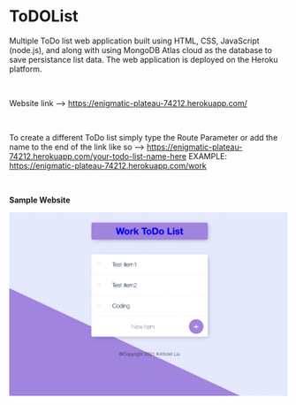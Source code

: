 # ToDOList

Multiple ToDo list web application built using HTML, CSS, JavaScript (node.js), and along with using MongoDB Atlas cloud as the database to save persistance list data. The web application is deployed on the Heroku platform. 

<br>

Website link --> https://enigmatic-plateau-74212.herokuapp.com/ 

<br>

To create a different ToDo list simply type the Route Parameter or add the name to the end of the link like so --> https://enigmatic-plateau-74212.herokuapp.com/your-todo-list-name-here
EXAMPLE: https://enigmatic-plateau-74212.herokuapp.com/work

<br>

**Sample Website**
<br>

![Display](ReadMeImages/Display.png)
